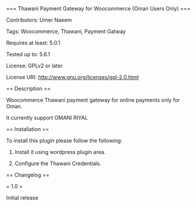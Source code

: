 === Thawani Payment Gateway for Woocommerce (Oman Users Only) ===

Contributors: Umer Naeem

Tags: Woocommerce, Thawani, Payment Gatway

Requires at least: 5.0.1

Tested up to: 5.6.1

License: GPLv2 or later

License URI: http://www.gnu.org/licenses/gpl-2.0.html



== Description ==

Woocommerce Thawani payment gateway for online payments only for Oman.

It currently support OMANI RIYAL

== Installation ==

To install this plugin please follow the following:

1. Install it using wordpress plugin area.

2. Configure the Thawani Credentials.

== Changelog ==

= 1.0 =

Initial release

